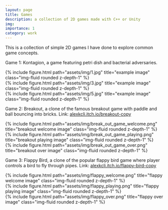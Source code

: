 ```yaml
---
layout: page
title: Games
description: a collection of 2D games made with C++ or Unity
img:
importance: 1
category: work
---
```


This is a collection of simple 2D games I have done to explore common game concepts.

Game 1: Kontagion, a game featuring petri dish and bacterial adversaries.

<div class="row">
    <div class="col-sm mt-3 mt-md-0">
        {% include figure.html path="assets/img/1.jpg" title="example image" class="img-fluid rounded z-depth-1" %}
    </div>
    <div class="col-sm mt-3 mt-md-0">
        {% include figure.html path="assets/img/3.jpg" title="example image" class="img-fluid rounded z-depth-1" %}
    </div>
    <div class="col-sm mt-3 mt-md-0">
        {% include figure.html path="assets/img/5.jpg" title="example image" class="img-fluid rounded z-depth-1" %}
    </div>
</div>

Game 2: Breakout, a clone of the famous breakout game with paddle and ball bouncing into bricks.
Link: <a href="https://alexkcli.itch.io/breakout-copy">alexkcli.itch.io/breakout-copy</a>

<div class="row">
    <div class="col-sm mt-3 mt-md-0">
        {% include figure.html path="assets/img/break_out_game_welcome.png" title="breakout welcome image" class="img-fluid rounded z-depth-1" %}
    </div>
    <div class="col-sm mt-3 mt-md-0">
        {% include figure.html path="assets/img/break_out_game_playing.png" title="breakout playing image" class="img-fluid rounded z-depth-1" %}
    </div>
    <div class="col-sm mt-3 mt-md-0">
        {% include figure.html path="assets/img/break_out_game_over.png" title="breakout over image" class="img-fluid rounded z-depth-1" %}
    </div>
</div>

Game 3: Flappy Bird, a clone of the popular flappy bird game where player controls a bird to fly through pipes.
Link: <a href="https://alexkcli.itch.io/flappy-bird-copy">alexkcli.itch.io/flappy-bird-copy</a>

<div class="row">
    <div class="col-sm mt-3 mt-md-0">
        {% include figure.html path="assets/img/flappy_welcome.png" title="flappy welcome image" class="img-fluid rounded z-depth-1" %}
    </div>
    <div class="col-sm mt-3 mt-md-0">
        {% include figure.html path="assets/img/flappy_playing.png" title="flappy playing image" class="img-fluid rounded z-depth-1" %}
    </div>
    <div class="col-sm mt-3 mt-md-0">
        {% include figure.html path="assets/img/flappy_over.png" title="flappy over image" class="img-fluid rounded z-depth-1" %}
    </div>
</div>

<!--
<div class="caption">
    Caption photos easily. On the left, a road goes through a tunnel. Middle, leaves artistically fall in a hipster photoshoot. Right, in another hipster photoshoot, a lumberjack grasps a handful of pine needles.
</div>
<div class="row">
    <div class="col-sm mt-3 mt-md-0">
        {% include figure.html path="assets/img/5.jpg" title="example image" class="img-fluid rounded z-depth-1" %}
    </div>
</div>
<div class="caption">
    This image can also have a caption. It's like magic.
</div>
-->
